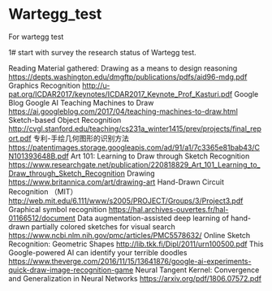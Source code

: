 # Wartegg_test
For wartegg test

1# start with survey the research status of  Wartegg test.

Reading Material gathered:
Drawing as a means to design reasoning
https://depts.washington.edu/dmgftp/publications/pdfs/aid96-mdg.pdf
Graphics Recognition
http://u-pat.org/ICDAR2017/keynotes/ICDAR2017_Keynote_Prof_Kasturi.pdf
 Google Blog Google AI
Teaching Machines to Draw
https://ai.googleblog.com/2017/04/teaching-machines-to-draw.html
Sketch-based Object Recognition
http://cvgl.stanford.edu/teaching/cs231a_winter1415/prev/projects/final_report.pdf
专利-手绘几何图形的识别方法
https://patentimages.storage.googleapis.com/ad/91/a1/7c3365e81bab43/CN101393648B.pdf
Art 101: Learning to Draw through Sketch Recognition
https://www.researchgate.net/publication/220818829_Art_101_Learning_to_Draw_through_Sketch_Recognition
Drawing
https://www.britannica.com/art/drawing-art
Hand-Drawn Circuit Recognition （MIT）
http://web.mit.edu/6.111/www/s2005/PROJECT/Groups/3/Project3.pdf
Graphical symbol recognition
https://hal.archives-ouvertes.fr/hal-01166512/document
Data augmentation-assisted deep learning of hand-drawn partially colored sketches for visual search
https://www.ncbi.nlm.nih.gov/pmc/articles/PMC5578632/
Online Sketch Recognition: Geometric Shapes
http://lib.tkk.fi/Dipl/2011/urn100500.pdf
This Google-powered AI can identify your terrible doodles
https://www.theverge.com/2016/11/15/13641876/google-ai-experiments-quick-draw-image-recognition-game
Neural Tangent Kernel:
Convergence and Generalization in Neural Networks
https://arxiv.org/pdf/1806.07572.pdf
